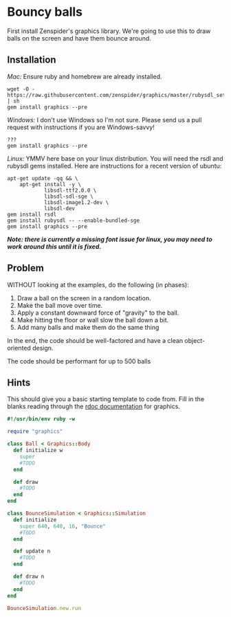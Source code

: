 # Bouncy balls

First install Zenspider's graphics library. We're going to use this to draw balls on the screen and have them bounce around.

## Installation
*Mac:*
Ensure ruby and homebrew are already installed.
```
wget -O - https://raw.githubusercontent.com/zenspider/graphics/master/rubysdl_setup.sh | sh
gem install graphics --pre
```

*Windows:*
I don't use Windows so I'm not sure. Please send us a pull request with instructions if you are Windows-savvy!
```
???
gem install graphics --pre
```

*Linux:*
YMMV here base on your linux distribution. You will need the rsdl and rubysdl gems installed.
Here are instructions for a recent version of ubuntu:
```
apt-get update -qq && \
    apt-get install -y \
            libsdl-ttf2.0.0 \
            libsdl-sdl-sge \
            libsdl-image1.2-dev \
            libsdl-dev
gem install rsdl
gem install rubysdl -- --enable-bundled-sge
gem install graphics --pre
```
***Note: there is currently a missing font issue for linux, you may need to work around this until it is fixed.***

## Problem
WITHOUT looking at the examples, do the following (in phases):

1. Draw a ball on the screen in a random location.
2. Make the ball move over time.
3. Apply a constant downward force of "gravity" to the ball.
4. Make hitting the floor or wall slow the ball down a bit.
5. Add many balls and make them do the same thing

In the end, the code should be well-factored and have a clean object-oriented design.

The code should be performant for up to 500 balls

## Hints

This should give you a basic starting template to code from. Fill in the blanks reading through the [rdoc documentation](http://docs.seattlerb.org/graphics/) for graphics.

```ruby
#!/usr/bin/env ruby -w

require "graphics"

class Ball < Graphics::Body
  def initialize w
    super
    #TODO
  end

  def draw
    #TODO
  end
end

class BounceSimulation < Graphics::Simulation
  def initialize
    super 640, 640, 16, "Bounce"
    #TODO
  end

  def update n
    #TODO
  end

  def draw n
    #TODO
  end
end

BounceSimulation.new.run
```
